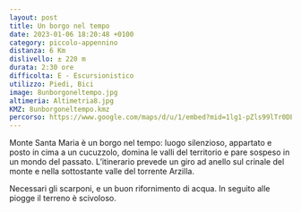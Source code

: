 ```yaml
---
layout: post
title: Un borgo nel tempo
date: 2023-01-06 18:20:48 +0100
category: piccolo-appennino
distanza: 6 Km
dislivello:	± 220 m
durata:	2:30 ore
difficolta:	E - Escursionistico
utilizzo: Piedi, Bici
image: 8unborgoneltempo.jpg
altimeria: Altimetria8.jpg
KMZ: 8unborgoneltempo.kmz
percorso: https://www.google.com/maps/d/u/1/embed?mid=1lg1-pZls99lTr0DESlDsI293gZyzO1Y&ehbc=2E312F
---
```


Monte Santa Maria è un borgo nel tempo: luogo silenzioso, appartato e posto in cima a un cucuzzolo, domina le valli del territorio e pare sospeso in un mondo del passato. L’itinerario prevede un giro ad anello sul crinale del monte e nella sottostante valle del torrente Arzilla.

Necessari gli scarponi, e un buon rifornimento di acqua. In seguito alle piogge il terreno è scivoloso.